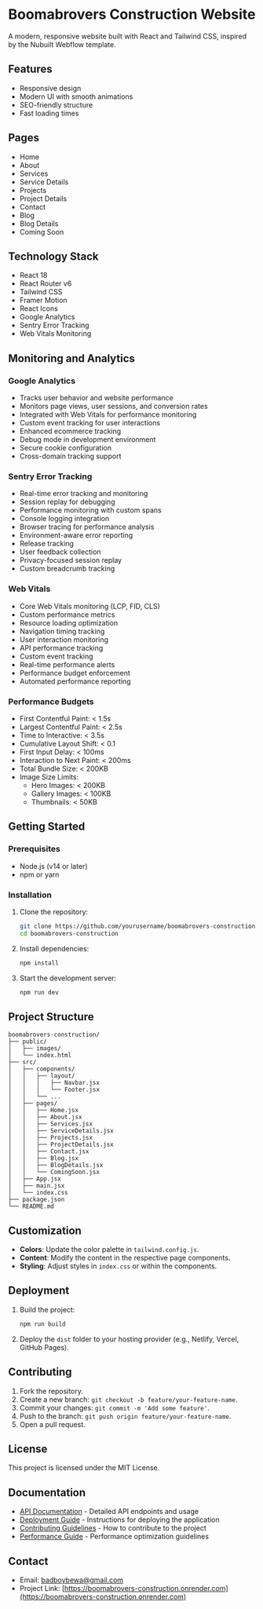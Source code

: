 # Boomabrovers Construction Website

A modern, responsive website built with React and Tailwind CSS, inspired by the Nubuilt Webflow template.

## Features

- Responsive design
- Modern UI with smooth animations
- SEO-friendly structure
- Fast loading times

## Pages

- Home
- About
- Services
- Service Details
- Projects
- Project Details
- Contact
- Blog
- Blog Details
- Coming Soon

## Technology Stack

- React 18
- React Router v6
- Tailwind CSS
- Framer Motion
- React Icons
- Google Analytics
- Sentry Error Tracking
- Web Vitals Monitoring

## Monitoring and Analytics

### Google Analytics
- Tracks user behavior and website performance
- Monitors page views, user sessions, and conversion rates
- Integrated with Web Vitals for performance monitoring
- Custom event tracking for user interactions
- Enhanced ecommerce tracking
- Debug mode in development environment
- Secure cookie configuration
- Cross-domain tracking support

### Sentry Error Tracking
- Real-time error tracking and monitoring
- Session replay for debugging
- Performance monitoring with custom spans
- Console logging integration
- Browser tracing for performance analysis
- Environment-aware error reporting
- Release tracking
- User feedback collection
- Privacy-focused session replay
- Custom breadcrumb tracking

### Web Vitals
- Core Web Vitals monitoring (LCP, FID, CLS)
- Custom performance metrics
- Resource loading optimization
- Navigation timing tracking
- User interaction monitoring
- API performance tracking
- Custom event tracking
- Real-time performance alerts
- Performance budget enforcement
- Automated performance reporting

### Performance Budgets
- First Contentful Paint: < 1.5s
- Largest Contentful Paint: < 2.5s
- Time to Interactive: < 3.5s
- Cumulative Layout Shift: < 0.1
- First Input Delay: < 100ms
- Interaction to Next Paint: < 200ms
- Total Bundle Size: < 200KB
- Image Size Limits:
  - Hero Images: < 200KB
  - Gallery Images: < 100KB
  - Thumbnails: < 50KB

## Getting Started

### Prerequisites

- Node.js (v14 or later)
- npm or yarn

### Installation

1. Clone the repository:
   ```bash
   git clone https://github.com/yourusername/boomabrovers-construction.git
   cd boomabrovers-construction
   ```

2. Install dependencies:
   ```bash
   npm install
   ```

3. Start the development server:
   ```bash
   npm run dev
   ```

## Project Structure

```
boomabrovers-construction/
├── public/
│   ├── images/
│   └── index.html
├── src/
│   ├── components/
│   │   ├── layout/
│   │   │   ├── Navbar.jsx
│   │   │   └── Footer.jsx
│   │   └── ...
│   ├── pages/
│   │   ├── Home.jsx
│   │   ├── About.jsx
│   │   ├── Services.jsx
│   │   ├── ServiceDetails.jsx
│   │   ├── Projects.jsx
│   │   ├── ProjectDetails.jsx
│   │   ├── Contact.jsx
│   │   ├── Blog.jsx
│   │   ├── BlogDetails.jsx
│   │   └── ComingSoon.jsx
│   ├── App.jsx
│   ├── main.jsx
│   └── index.css
├── package.json
└── README.md
```

## Customization

- **Colors**: Update the color palette in `tailwind.config.js`.
- **Content**: Modify the content in the respective page components.
- **Styling**: Adjust styles in `index.css` or within the components.

## Deployment

1. Build the project:
   ```bash
   npm run build
   ```

2. Deploy the `dist` folder to your hosting provider (e.g., Netlify, Vercel, GitHub Pages).

## Contributing

1. Fork the repository.
2. Create a new branch: `git checkout -b feature/your-feature-name`.
3. Commit your changes: `git commit -m 'Add some feature'`.
4. Push to the branch: `git push origin feature/your-feature-name`.
5. Open a pull request.

## License

This project is licensed under the MIT License.

## Documentation

- [API Documentation](API_DOCUMENTATION.md) - Detailed API endpoints and usage
- [Deployment Guide](DEPLOYMENT_GUIDE.md) - Instructions for deploying the application
- [Contributing Guidelines](CONTRIBUTING.md) - How to contribute to the project
- [Performance Guide](PERFORMANCE_GUIDE.md) - Performance optimization guidelines

## Contact

- Email: badboybewa@gmail.com
- Project Link: [https://boomabrovers-construction.onrender.com](https://boomabrovers-construction.onrender.com)
